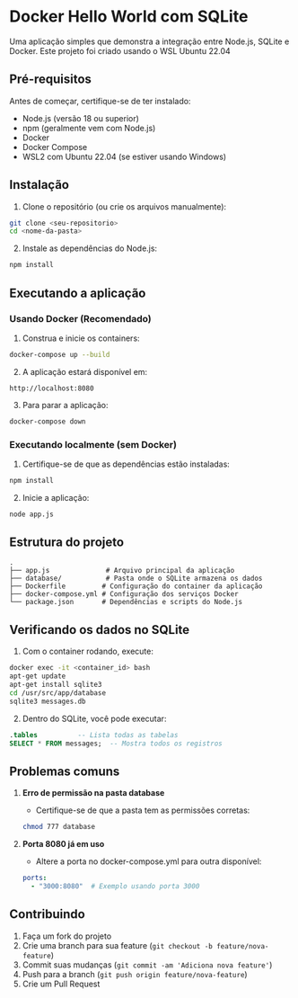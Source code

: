 # Docker Hello World com SQLite

Uma aplicação simples que demonstra a integração entre Node.js, SQLite e Docker. Este projeto foi criado usando o WSL Ubuntu 22.04

## Pré-requisitos

Antes de começar, certifique-se de ter instalado:

- Node.js (versão 18 ou superior)
- npm (geralmente vem com Node.js)
- Docker
- Docker Compose
- WSL2 com Ubuntu 22.04 (se estiver usando Windows)

## Instalação

1. Clone o repositório (ou crie os arquivos manualmente):
```bash
git clone <seu-repositorio>
cd <nome-da-pasta>
```

2. Instale as dependências do Node.js:
```bash
npm install
```

## Executando a aplicação

### Usando Docker (Recomendado)

1. Construa e inicie os containers:
```bash
docker-compose up --build
```

2. A aplicação estará disponível em:
```
http://localhost:8080
```

3. Para parar a aplicação:
```bash
docker-compose down
```

### Executando localmente (sem Docker)

1. Certifique-se de que as dependências estão instaladas:
```bash
npm install
```

2. Inicie a aplicação:
```bash
node app.js
```

## Estrutura do projeto

```
.
├── app.js              # Arquivo principal da aplicação
├── database/           # Pasta onde o SQLite armazena os dados
├── Dockerfile         # Configuração do container da aplicação
├── docker-compose.yml # Configuração dos serviços Docker
└── package.json       # Dependências e scripts do Node.js
```

## Verificando os dados no SQLite

1. Com o container rodando, execute:
```bash
docker exec -it <container_id> bash
apt-get update
apt-get install sqlite3
cd /usr/src/app/database
sqlite3 messages.db
```

2. Dentro do SQLite, você pode executar:
```sql
.tables          -- Lista todas as tabelas
SELECT * FROM messages;  -- Mostra todos os registros
```

## Problemas comuns

1. **Erro de permissão na pasta database**
   - Certifique-se de que a pasta tem as permissões corretas:
   ```bash
   chmod 777 database
   ```

2. **Porta 8080 já em uso**
   - Altere a porta no docker-compose.yml para outra disponível:
   ```yaml
   ports:
     - "3000:8080"  # Exemplo usando porta 3000
   ```

## Contribuindo

1. Faça um fork do projeto
2. Crie uma branch para sua feature (`git checkout -b feature/nova-feature`)
3. Commit suas mudanças (`git commit -am 'Adiciona nova feature'`)
4. Push para a branch (`git push origin feature/nova-feature`)
5. Crie um Pull Request
